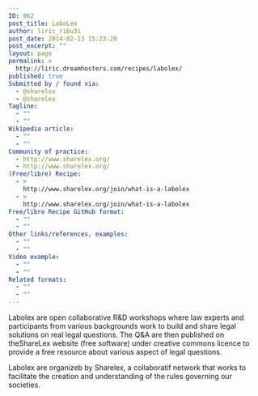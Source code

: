 ```yaml
---
ID: 962
post_title: LaboLex
author: liric_ri6u3i
post_date: 2014-02-13 15:23:20
post_excerpt: ""
layout: page
permalink: >
  http://liric.dreamhosters.com/recipes/labolex/
published: true
Submitted by / found via:
  - @sharelex
  - @sharelex
Tagline:
  - ""
  - ""
Wikipedia article:
  - ""
  - ""
Community of practice:
  - http://www.sharelex.org/
  - http://www.sharelex.org/
(Free/libre) Recipe:
  - >
    http://www.sharelex.org/join/what-is-a-labolex
  - >
    http://www.sharelex.org/join/what-is-a-labolex
Free/libre Recipe GitHub format:
  - ""
  - ""
Other links/references, examples:
  - ""
  - ""
Video example:
  - ""
  - ""
Related formats:
  - ""
  - ""
---
```

Labolex are open collaborative R&amp;D workshops where law experts and participants from various backgrounds work to build and share legal solutions on real legal questions. The Q&amp;A are then published on theShareLex website (free software) under creative commons licence to provide a free resource about various aspect of legal questions.

Labolex are organizeb by Sharelex, a collaboratif network that works to facilitate the creation and understanding of the rules governing our societies.